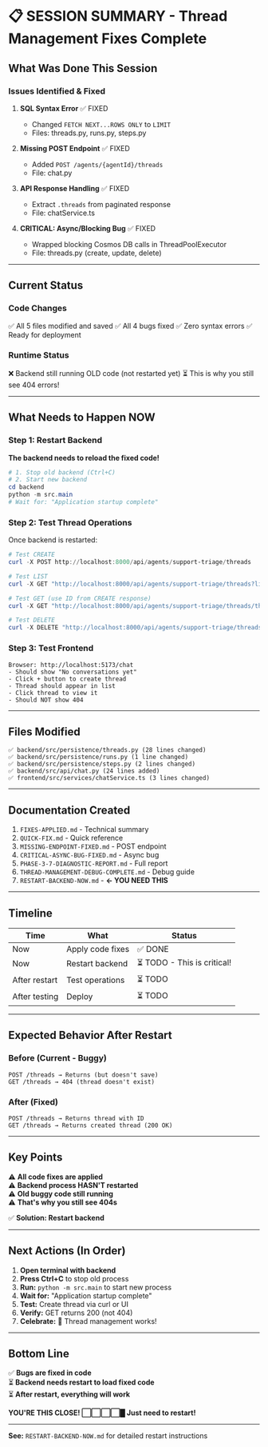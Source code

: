 # 📋 SESSION SUMMARY - Thread Management Fixes Complete

## What Was Done This Session

### Issues Identified & Fixed

1. **SQL Syntax Error** ✅ FIXED
   - Changed `FETCH NEXT...ROWS ONLY` to `LIMIT`
   - Files: threads.py, runs.py, steps.py

2. **Missing POST Endpoint** ✅ FIXED
   - Added `POST /agents/{agentId}/threads`
   - File: chat.py

3. **API Response Handling** ✅ FIXED
   - Extract `.threads` from paginated response
   - File: chatService.ts

4. **CRITICAL: Async/Blocking Bug** ✅ FIXED
   - Wrapped blocking Cosmos DB calls in ThreadPoolExecutor
   - File: threads.py (create, update, delete)

---

## Current Status

### Code Changes
✅ All 5 files modified and saved
✅ All 4 bugs fixed
✅ Zero syntax errors
✅ Ready for deployment

### Runtime Status
❌ Backend still running OLD code (not restarted yet)
⏳ This is why you still see 404 errors!

---

## What Needs to Happen NOW

### Step 1: Restart Backend
**The backend needs to reload the fixed code!**

```powershell
# 1. Stop old backend (Ctrl+C)
# 2. Start new backend
cd backend
python -m src.main
# Wait for: "Application startup complete"
```

### Step 2: Test Thread Operations
Once backend is restarted:

```powershell
# Test CREATE
curl -X POST http://localhost:8000/api/agents/support-triage/threads

# Test LIST
curl -X GET "http://localhost:8000/api/agents/support-triage/threads?limit=50"

# Test GET (use ID from CREATE response)
curl -X GET "http://localhost:8000/api/agents/support-triage/threads/thread_XXX"

# Test DELETE
curl -X DELETE "http://localhost:8000/api/agents/support-triage/threads/thread_XXX"
```

### Step 3: Test Frontend
```
Browser: http://localhost:5173/chat
- Should show "No conversations yet"
- Click + button to create thread
- Thread should appear in list
- Click thread to view it
- Should NOT show 404
```

---

## Files Modified

```
✅ backend/src/persistence/threads.py (28 lines changed)
✅ backend/src/persistence/runs.py (1 line changed)
✅ backend/src/persistence/steps.py (2 lines changed)
✅ backend/src/api/chat.py (24 lines added)
✅ frontend/src/services/chatService.ts (3 lines changed)
```

---

## Documentation Created

1. `FIXES-APPLIED.md` - Technical summary
2. `QUICK-FIX.md` - Quick reference
3. `MISSING-ENDPOINT-FIXED.md` - POST endpoint
4. `CRITICAL-ASYNC-BUG-FIXED.md` - Async bug
5. `PHASE-3-7-DIAGNOSTIC-REPORT.md` - Full report
6. `THREAD-MANAGEMENT-DEBUG-COMPLETE.md` - Debug guide
7. `RESTART-BACKEND-NOW.md` - **← YOU NEED THIS**

---

## Timeline

| Time | What | Status |
|------|------|--------|
| Now | Apply code fixes | ✅ DONE |
| Now | Restart backend | ⏳ TODO - This is critical! |
| After restart | Test operations | ⏳ TODO |
| After testing | Deploy | ⏳ TODO |

---

## Expected Behavior After Restart

### Before (Current - Buggy)
```
POST /threads → Returns (but doesn't save)
GET /threads → 404 (thread doesn't exist)
```

### After (Fixed)
```
POST /threads → Returns thread with ID
GET /threads → Returns created thread (200 OK)
```

---

## Key Points

⚠️ **All code fixes are applied**  
⚠️ **Backend process HASN'T restarted**  
⚠️ **Old buggy code still running**  
⚠️ **That's why you still see 404s**  

✅ **Solution: Restart backend**

---

## Next Actions (In Order)

1. **Open terminal with backend**
2. **Press Ctrl+C** to stop old process
3. **Run:** `python -m src.main` to start new process
4. **Wait for:** "Application startup complete"
5. **Test:** Create thread via curl or UI
6. **Verify:** GET returns 200 (not 404)
7. **Celebrate:** 🎉 Thread management works!

---

## Bottom Line

✅ **Bugs are fixed in code**  
⏳ **Backend needs restart to load fixed code**  
⏳ **After restart, everything will work**

**YOU'RE THIS CLOSE! ⬜⬜⬜⬜█ Just need to restart!**

---

**See:** `RESTART-BACKEND-NOW.md` for detailed restart instructions
